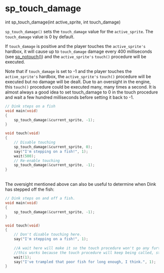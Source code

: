 # sp_touch_damage

<Prototype>int sp_touch_damage(int active_sprite, int touch_damage)</Prototype>

`sp_touch_damage()` sets the `touch_damage` value for the `active_sprite`. The `touch_damage` value is 0 by default.

If `touch_damage` is positive and the player touches the `active_sprite's` hardbox, it will cause up to `touch_damage` damage every 400 milliseconds (see [sp_notouch()](./sp-notouch.md)) and the `active_sprite's` `touch()` procedure will be executed.

Note that if `touch_damage` is set to -1 and the player touches the `active_sprite's` hardbox, the `active_sprite's` `touch()` procedure will be executed but no damage will be dealt. Due to an oversight in the engine, this `touch()` procedure could be executed many, many times a second. It is almost always a good idea to set touch_damage to 0 in the touch procedure and wait a few hundred milliseconds before setting it back to -1.

```c
// Dink steps on a fish
void main(void)
{
    sp_touch_damage(&current_sprite, -1);
}

void touch(void)
{
    // Disable touching
    sp_touch_damage(&current_sprite, 0);
    say("I'm stepping on a fish!", 1);
    wait(500);
    // Re-enable touching
    sp_touch_damage(&current_sprite, -1);
}
```

<br>
The oversight mentioned above can also be useful to determine when Dink has stepped off the fish:

```c
// Dink steps on and off a fish.
void main(void)
{
    sp_touch_damage(&current_sprite, -1);
}

void touch(void)
{
    // Don't disable touching here.
    say("I'm stepping on a fish!", 1);
    
    //A wait here will make it so the touch procedure won't go any further until Dink is no longer touching the sprite.
    //this works because the touch procedure will keep being called, starting it over, until he steps off.
    wait(1);
    say("I've trampled that poor fish for long enough, I think.", 1);
}
```
